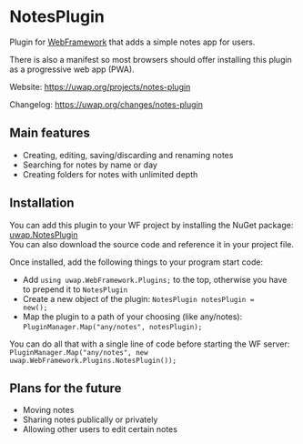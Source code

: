 # NotesPlugin
Plugin for [WebFramework](https://github.com/pmpwsk/WebFramework) that adds a simple notes app for users.

There is also a manifest so most browsers should offer installing this plugin as a progressive web app (PWA).

Website: https://uwap.org/projects/notes-plugin

Changelog: https://uwap.org/changes/notes-plugin

## Main features
- Creating, editing, saving/discarding and renaming notes
- Searching for notes by name or day
- Creating folders for notes with unlimited depth

## Installation
You can add this plugin to your WF project by installing the NuGet package: [uwap.NotesPlugin](https://www.nuget.org/packages/uwap.NotesPlugin/)<br/>You can also download the source code and reference it in your project file.

Once installed, add the following things to your program start code:
- Add <code>using uwap.WebFramework.Plugins;</code> to the top, otherwise you have to prepend it to <code>NotesPlugin</code>
- Create a new object of the plugin: <code>NotesPlugin notesPlugin = new();</code>
- Map the plugin to a path of your choosing (like any/notes): <code>PluginManager.Map("any/notes", notesPlugin);</code>

You can do all that with a single line of code before starting the WF server:<br/><code>PluginManager.Map("any/notes", new uwap.WebFramework.Plugins.NotesPlugin());</code>

## Plans for the future
- Moving notes
- Sharing notes publically or privately
- Allowing other users to edit certain notes
